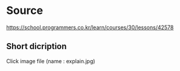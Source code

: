 # Source 
https://school.programmers.co.kr/learn/courses/30/lessons/42578<br>

## Short dicription
Click image file (name : explain.jpg)